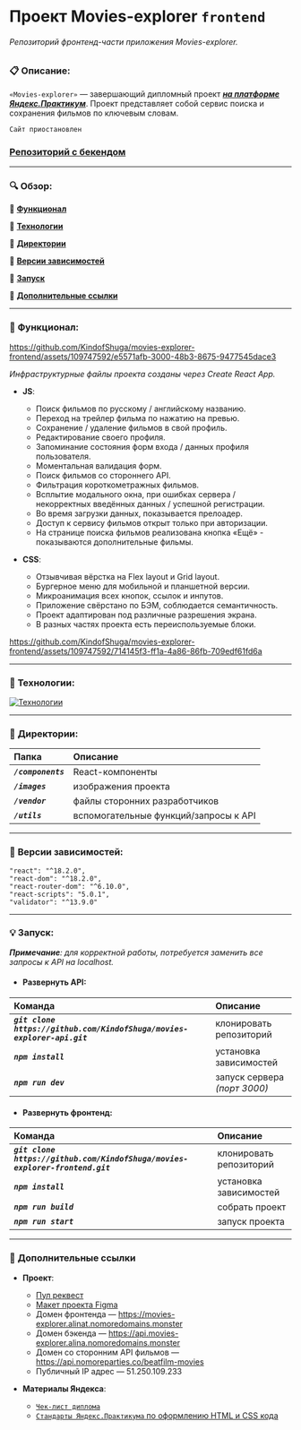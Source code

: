 # Проект Movies-explorer `frontend`  
###### Репозиторий фронтенд-части приложения Movies-explorer.

### :clipboard: __Описание:__

`«Movies-explorer»` — завершающий дипломный проект ***[на платформе Яндекс.Практикум](https://practicum.yandex.ru/)***. Проект представляет собой сервис поиска и сохранения фильмов по ключевым словам.

`Сайт приостановлен`
### **[Репозиторий с бекендом](https://github.com/KindofShuga/movies-explorer-api)**

___


### :mag: __Обзор:__
:link: [__Функционал__](https://github.com/KindofShuga/movies-explorer-frontend#bookmark_tabs-%D1%84%D1%83%D0%BD%D0%BA%D1%86%D0%B8%D0%BE%D0%BD%D0%B0%D0%BB)  
  
:link: [__Технологии__](https://github.com/KindofShuga/movies-explorer-frontend#wrench-%D1%82%D0%B5%D1%85%D0%BD%D0%BE%D0%BB%D0%BE%D0%B3%D0%B8%D0%B8)  
  
:link: [__Директории__](https://github.com/KindofShuga/movies-explorer-frontend#open_file_folder-%D0%B4%D0%B8%D1%80%D0%B5%D0%BA%D1%82%D0%BE%D1%80%D0%B8%D0%B8)  
  
:link: [__Версии зависимостей__](https://github.com/KindofShuga/movies-explorer-frontend#arrow_up_small-%D0%B2%D0%B5%D1%80%D1%81%D0%B8%D0%B8-%D0%B7%D0%B0%D0%B2%D0%B8%D1%81%D0%B8%D0%BC%D0%BE%D1%81%D1%82%D0%B5%D0%B9)  
  
:link: [__Запуск__](https://github.com/KindofShuga/movies-explorer-frontend#bulb-%D0%B7%D0%B0%D0%BF%D1%83%D1%81%D0%BA)  
  
:link: [__Дополнительные ссылки__](https://github.com/KindofShuga/movies-explorer-frontend#link-%D0%B4%D0%BE%D0%BF%D0%BE%D0%BB%D0%BD%D0%B8%D1%82%D0%B5%D0%BB%D1%8C%D0%BD%D1%8B%D0%B5-%D1%81%D1%81%D1%8B%D0%BB%D0%BA%D0%B8)  

___

### :bookmark_tabs: __Функционал:__



https://github.com/KindofShuga/movies-explorer-frontend/assets/109747592/e5571afb-3000-48b3-8675-9477545dace3


*Инфраструктурные файлы проекта созданы через Create React App.*
- __JS__:
    - Поиск фильмов по русскому / английскому названию.
    - Переход на трейлер фильма по нажатию на превью.
    - Сохранение / удаление фильмов в свой профиль.
    - Редактирование своего профиля.
    - Запоминание состояния форм входа / данных профиля пользователя.
    - Моментальная валидация форм.
    - Поиск фильмов со стороннего API.
    - Фильтрация короткометражных фильмов.
    - Всплытие модального окна, при ошибках сервера / некорректных введённых данных / успешной регистрации.
    - Во время загрузки данных, показывается прелоадер.
    - Доступ к сервису фильмов открыт только при авторизации.
    - На странице поиска фильмов реализована кнопка «Ещё» - показываются дополнительные фильмы.

- __CSS__:
    - Отзывчивая вёрстка на Flex layout и Grid layout.
    - Бургерное меню для мобильной и планшетной версии.
    - Микроанимация всех кнопок, ссылок и инпутов.
    - Приложение свёрстано по БЭМ, соблюдается семантичность.
    - Проект адаптирован под различные разрешения экрана.
    - В разных частях проекта есть переиспользуемые блоки.
 
https://github.com/KindofShuga/movies-explorer-frontend/assets/109747592/714145f3-ff1a-4a86-86fb-709edf61fd6a
___

### :wrench: __Технологии:__
[![Технологии](https://skillicons.dev/icons?i=html,css,webpack,react,js,git,figma&theme=light)](https://skillicons.dev)  

___

### :open_file_folder: __Директории:__
| Папка | Описание |
|:------|:---------|
| ***`/components`*** | React-компоненты |
| ***`/images`*** | изображения проекта |
| ***`/vendor`*** | файлы сторонних разработчиков |
| ***`/utils`*** | вспомогательные функций/запросы к API |

____

### :arrow_up_small: __Версии зависимостей:__
    "react": "^18.2.0",
    "react-dom": "^18.2.0",
    "react-router-dom": "^6.10.0",
    "react-scripts": "5.0.1",
    "validator": "^13.9.0"
___

### :bulb: __Запуск:__
*__Примечание__: для корректной работы, потребуется заменить все запросы к API на localhost.*

- #### __Развернуть API:__
| Команда | Описание |
|:------|:---------|
| ***`git clone https://github.com/KindofShuga/movies-explorer-api.git`*** | клонировать репозиторий |
| ***`npm install`*** | установка зависимостей |
| ***`npm run dev`*** | запуск сервера *(порт 3000)* |

- #### __Развернуть фронтенд:__
| Команда | Описание |
|:------|:---------|
| ***`git clone https://github.com/KindofShuga/movies-explorer-frontend.git`*** | клонировать репозиторий |
| ***`npm install`*** | установка зависимостей |
| ***`npm run build`*** | собрать проект |
| ***`npm run start`*** | запуск проекта |
____

### :link: __Дополнительные ссылки__
- __Проект__:
    - [Пул реквест](https://github.com/KindofShuga/movies-explorer-frontend/pull/2)
    - [Макет проекта Figma](https://disk.yandex.ru/d/xv3V8z1EjBBu0w)   
    - Домен фронтенда — https://movies-explorer.alinat.nomoredomains.monster
    - Домен бэкенда — https://api.movies-explorer.alina.nomoredomains.monster
    - Домен со сторонним API фильмов — https://api.nomoreparties.co/beatfilm-movies
    - Публичный IP адрес — 51.250.109.233  

- __Материалы Яндекса__:  
    - [`Чек-лист диплома`](https://code.s3.yandex.net/web-developer/static/new-program/web-diploma-criteria-2.0/index.html)  
    - [`Стандарты Яндекс.Практикума` по оформлению HTML и CSS кода](https://code.s3.yandex.net/web-developer/landings/design-rules/index.html)
